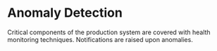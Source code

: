 #
# Anomaly Detection

Critical components of the production system are covered with health monitoring techniques. Notifications are raised upon anomalies.